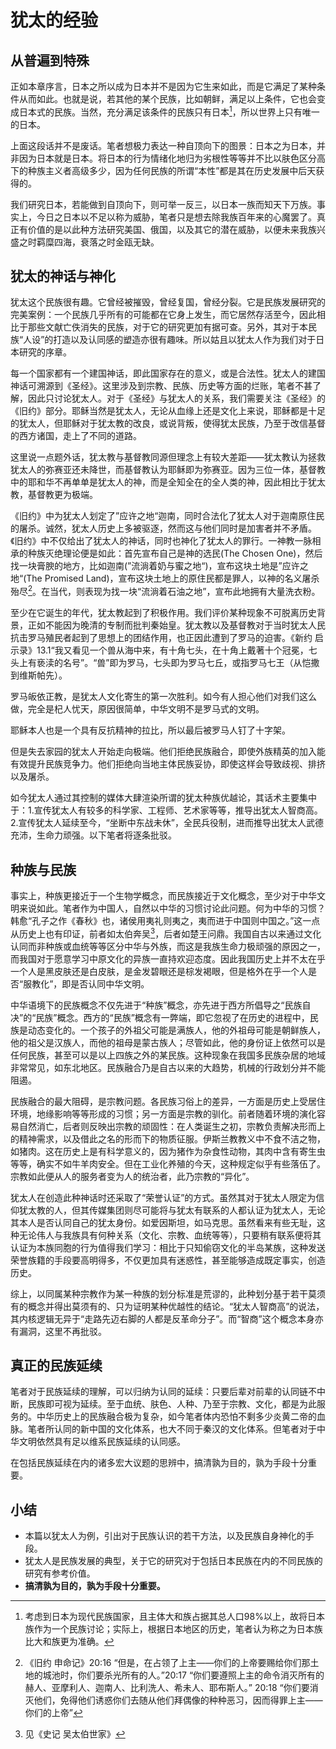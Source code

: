 # 犹太的经验
## 从普遍到特殊

正如本章序言，日本之所以成为日本并不是因为它生来如此，而是它满足了某种条件从而如此。也就是说，若其他的某个民族，比如朝鲜，满足以上条件，它也会变成日本式的民族。当然，充分满足该条件的民族只有日本[^1]，所以世界上只有唯一的日本。

上面这段话并不是废话。笔者想极力表达一种自顶向下的图景：日本之为日本，并非因为日本就是日本。将日本的行为情绪化地归为劣根性等等并不比以肤色区分高下的种族主义者高级多少，因为任何民族的所谓“本性”都是其在历史发展中后天获得的。

我们研究日本，若能做到自顶向下，则可举一反三，以日本一族而知天下万族。事实上，今日之日本以不足以称为威胁，笔者只是想去除我族百年来的心魔罢了。真正有价值的是以此种方法研究美国、俄国，以及其它的潜在威胁，以便未来我族兴盛之时羁糜四海，衰落之时金瓯无缺。

## 犹太的神话与神化

犹太这个民族很有趣。它曾经被摧毁，曾经复国，曾经分裂。它是民族发展研究的完美案例：一个民族几乎所有的可能都在它身上发生，而它居然存活至今，因此相比于那些文献亡佚消失的民族，对于它的研究更加有据可查。另外，其对于本民族“人设”的打造以及认同感的塑造亦很有趣味。所以姑且以犹太人作为我们对于日本研究的序章。

每一个国家都有一个建国神话，即此国家存在的意义，或是合法性。犹太人的建国神话可溯源到《圣经》。这里涉及到宗教、民族、历史等方面的烂账，笔者不甚了解，因此只讨论犹太人。对于《圣经》与犹太人的关系，我们需要关注《圣经》的《旧约》部分。耶稣当然是犹太人，无论从血缘上还是文化上来说，耶稣都是十足的犹太人，但耶稣对于犹太教的改良，或说背叛，使得犹太民族，乃至于改信基督的西方诸国，走上了不同的道路。

这里说一点题外话，犹太教与基督教同源但理念上有较大差距——犹太教认为拯救犹太人的弥赛亚还未降世，而基督教认为耶稣即为弥赛亚。因为三位一体，基督教中的耶和华不再单单是犹太人的神，而是全知全在的全人类的神，因此相比于犹太教，基督教更为极端。

《旧约》中为犹太人划定了”应许之地“迦南，同时合法化了犹太人对于迦南原住民的屠杀。诚然，犹太人历史上多被驱逐，然而这与他们同时是加害者并不矛盾。《旧约》中不仅给出了犹太人的神话，同时也神化了犹太人的罪行。一神教一脉相承的种族灭绝理论便是如此：首先宣布自己是神的选民(The Chosen One)，然后找一块膏腴的地方，比如迦南(”流淌着奶与蜜之地“)，宣布这块土地是”应许之地“(The Promised Land)，宣布这块土地上的原住民都是罪人，以神的名义屠杀殆尽[^2]。在当代，则表现为找一块“流淌着石油之地”，宣布此地拥有大量洗衣粉。

至少在它诞生的年代，犹太教起到了积极作用。我们评价某种现象不可脱离历史背景，正如不能因为晚清的专制而批判秦始皇。犹太教以及基督教对于当时犹太人民抗击罗马殖民者起到了思想上的团结作用，也正因此遭到了罗马的迫害。《新约 启示录》13.1“我又看见一个兽从海中来，有十角七头，在十角上戴著十个冠冕，七头上有亵渎的名号”。“兽”即为罗马，七头即为罗马七丘，或指罗马七王（从恺撒到维斯帕先）。

罗马皈依正教，是犹太人文化寄生的第一次胜利。如今有人担心他们对我们这么做，完全是杞人忧天，原因很简单，中华文明不是罗马式的文明。

耶稣本人也是一个具有反抗精神的拉比，所以最后被罗马人钉了十字架。

但是失去家园的犹太人开始走向极端。他们拒绝民族融合，即使外族精英的加入能有效提升民族竞争力。他们拒绝向当地主体民族妥协，即使这样会导致歧视、排挤以及屠杀。

如今犹太人通过其控制的媒体大肆渲染所谓的犹太种族优越论，其话术主要集中于：1.宣传犹太人有较多的科学家、工程师、艺术家等等，推导出犹太人智商高。2.宣传犹太人延续至今，“坐断中东战未休”，全民兵役制，进而推导出犹太人武德充沛，生命力顽强。以下笔者将逐条批驳。

## 种族与民族

事实上，种族更接近于一个生物学概念，而民族接近于文化概念，至少对于中华文明来说如此。笔者作为中国人，自然以中华的习惯讨论此问题。何为中华的习惯？韩愈“孔子之作《春秋》也，诸侯用夷礼则夷之，夷而进于中国则中国之。”这一点从历史上也有印证，前者如太伯奔吴[^3]，后者如楚王问鼎。我国自古以来通过文化认同而非种族或血统等等区分中华与外族，而这是我族生命力极顽强的原因之一，而我国对于愿意学习中原文化的异族一直持欢迎态度。因此我国历史上并不太在乎一个人是黑皮肤还是白皮肤，是金发碧眼还是棕发褐眼，但是格外在乎一个人是否“服教化”，即是否认同中华文明。

中华语境下的民族概念不仅先进于“种族”概念，亦先进于西方所倡导之“民族自决”的“民族”概念。西方的“民族”概念有一弊端，即它忽视了在历史的进程中，民族是动态变化的。一个孩子的外祖父可能是满族人，他的外祖母可能是朝鲜族人，他的祖父是汉族人，而他的祖母是蒙古族人；尽管如此，他的身份证上依然可以是任何民族，甚至可以是以上四族之外的某民族。这种现象在我国多民族杂居的地域非常常见，如东北地区。民族融合乃是自古以来的大趋势，机械的行政划分并不能阻遏。

民族融合的最大阻碍，是宗教问题。各民族习俗上的差异，一方面是历史上受居住环境，地缘影响等等形成的习惯；另一方面是宗教的驯化。前者随着环境的演化容易自然消亡，后者则反映出宗教的顽固性：在人类诞生之初，宗教负责解决形而上的精神需求，以及借此之名的形而下的物质征服。伊斯兰教教义中不食不洁之物，如猪肉。这在历史上是有科学意义的，因为猪作为杂食性动物，其肉中含有寄生虫等等，确实不如牛羊肉安全。但在工业化养殖的今天，这种规定似乎有些落伍了。宗教如此便从人的服务者变为人的统治者，此乃宗教的“异化”。

犹太人在创造此种神话时还采取了“荣誉认证”的方式。虽然其对于犹太人限定为信仰犹太教的人，但其传媒集团则尽可能将与犹太有联系的人都认证为犹太人，无论其本人是否认同自己的犹太身份。如爱因斯坦，如马克思。虽然看来有些无耻，这种无论伟人与我族具有何种关系（文化、宗教、血统等等），只要稍有联系便将其认证为本族同胞的行为值得我们学习：相比于只知偷窃文化的半岛某族，这种发送荣誉族籍的手段要高明得多，不仅更加具有迷惑性，甚至能够造成既定事实，创造历史。

综上，以同属某种宗教作为某一种族的划分标准是荒谬的，此种划分基于若干莫须有的概念并得出莫须有的、只为证明某种优越性的结论。“犹太人智商高”的说法，其内核逻辑无异于“走路先迈右脚的人都是反革命分子”。而“智商”这个概念本身亦有漏洞，这里不再批驳。

## 真正的民族延续
笔者对于民族延续的理解，可以归纳为认同的延续：只要后辈对前辈的认同链不中断，民族即可视为延续。至于血统、肤色、人种、乃至于宗教、文化，都是为此服务的。中华历史上的民族融合极为复杂，如今笔者体内恐怕不剩多少炎黄二帝的血脉。笔者所认同的新中国的文化体系，也大不同于秦汉的文化体系。但笔者对于中华文明依然具有足以维系民族延续的认同感。

在包括民族延续在内的诸多宏大议题的思辨中，搞清孰为目的，孰为手段十分重要。

## 小结
- 本篇以犹太人为例，引出对于民族认识的若干方法，以及民族自身神化的手段。
- 犹太人是民族发展的典型，关于它的研究对于包括日本民族在内的不同民族的研究有参考价值。
- **搞清孰为目的，孰为手段十分重要。**


[^1]:考虑到日本为现代民族国家，且主体大和族占据其总人口98%以上，故将日本族作为一个民族讨论；实际上，根据日本地区的历史，笔者认为称之为日本族比大和族更为准确。
[^2]:《旧约 申命记》20:16 “但是，在占领了上主——你们的上帝要赐给你们那土地的城池时，你们要杀光所有的人。”20:17 “你们要遵照上主的命令消灭所有的赫人、亚摩利人、迦南人、比利洗人、希未人、耶布斯人。” 20:18 “你们要消灭他们，免得他们诱惑你们去随从他们拜偶像的种种恶习，因而得罪上主——你们的上帝”
[^3]:见《史记 吴太伯世家》







